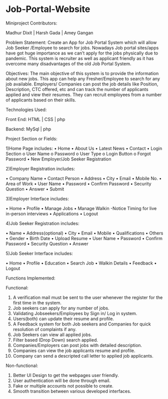 # Job-Portal-Website
Miniproject
Contributors:

Madhur Dixit | Harsh Gada | Amey Gangan

Problem Statement:
Create an App for Job Portal System which will allow Job Seeker /Employee to search for jobs. Nowadays Job portal sites/apps have got huge importance as we can’t apply for the jobs physically due to pandemic. This system is recruiter as well as applicant friendly as it has overcome many disadvantages of the old Job Portal System.

Objectives:
The main objective of this system is to provide the information about new jobs. This app can help any Fresher/Employee to search for any job available. Employers/ Companies can post the job details like Position, Description, CTC offered, etc and can track the number of applicants applied and view their resumes. They can recruit employees from a number of applicants based on their skills.

Technologies Used:

Front End:
HTML | CSS | php

Backend:
MySql | php

Project Section or Fields:

1)Home Page includes:
•	Home
•	About Us
•	Latest News
•	Contact 
•	Login Section
o	User Name
o	Password
o	User Type
o	Login Button
o	Forgot Password
•	New Employer/Job Seeker Registration

2)Employer Registration includes:

•	Company Name
•	Contact Person
•	Address
•	City
•	Email
•	Mobile No.
•	Area of Work
•	User Name
•	Password
•	Confirm Password
•	Security Question
•	Answer
•	Submit

3)Employer Interface includes:

•	Home
•	Profile
•	Manage Jobs
•	Manage Walkin -Notice Timing for live in-person interviews
•	Applications
•	Logout


4)Job Seeker Registration includes:

•	Name
•	Address(optional)
•	City
•	Email
•	Mobile
•	Qualifications
•	Others
•	Gender
•	Birth Date
•	Upload Resume
•	User Name
•	Password
•	Confirm Password
•	Security Question
•	Answer

5)Job Seeker Interface includes:

•	Home
•	Profile
•	Education
•	Search Job
•	Walkin Details
•	Feedback
•	Logout

Functions Implemented:

Functional:
1. A verification mail must be sent to the user whenever the register for the first time in the system.
2. Job seekers can apply for any number of jobs.
3. Validating Jobseekers/Employees by Sign in/ Log in system.
4. Users(both) can update their resume and profile.
5. A Feedback system for both Job seekers and Companies for quick resolution of complaints if any.
6. Job Seekers can view all applied jobs.
7. Filter based (Drop Down) search applied.
8. Companies/Employers can post jobs with detailed description.
9. Companies can view the job applicants resume and profile.
10. Company can send a descripted call letter to applied job applicants.


Non-functional:
1. Better UI Design to get the webpages user friendly.
2. User authentication will be done through email.
3. Fake or multiple accounts not possible to create.
4. Smooth transition between various developed interfaces.





